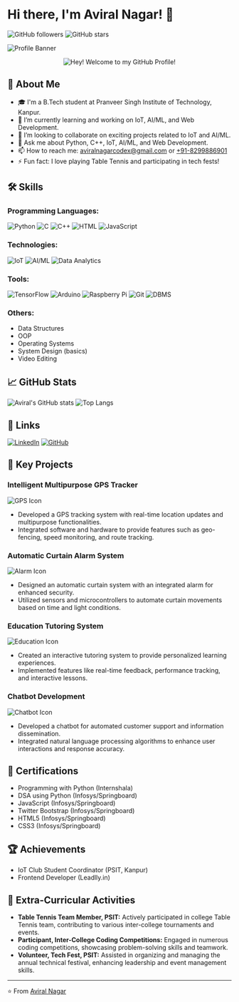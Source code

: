 # Hi there, I'm Aviral Nagar! 👋

![GitHub followers](https://img.shields.io/github/followers/aviralnagarcodex?style=social&label=Followers&maxAge=2592000) 
![GitHub stars](https://img.shields.io/github/stars/aviralnagarcodex?style=social&label=Stars&maxAge=2592000)

![Profile Banner](https://images.unsplash.com/photo-1506748686214-e9df14d4d9d0?ixlib=rb-1.2.1&auto=format&fit=crop&w=1050&q=80)
<p align="center">
  <img src="https://media.giphy.com/media/ASd0Ukj0y3qMM/giphy.gif" alt="Hey! Welcome to my GitHub Profile!" />
</p>



## 🚀 About Me

- 🎓 I'm a B.Tech student at Pranveer Singh Institute of Technology, Kanpur.
- 🌱 I’m currently learning and working on IoT, AI/ML, and Web Development.
- 👯 I’m looking to collaborate on exciting projects related to IoT and AI/ML.
- 💬 Ask me about Python, C++, IoT, AI/ML, and Web Development.
- 📫 How to reach me: [aviralnagarcodex@gmail.com](mailto:aviralnagarcodex@gmail.com) or [+91-8299886901](tel:+918299886901)
- ⚡ Fun fact: I love playing Table Tennis and participating in tech fests!

## 🛠️ Skills

### Programming Languages:
![Python](https://img.shields.io/badge/-Python-333?style=flat&logo=python) ![C](https://img.shields.io/badge/-C-333?style=flat&logo=c) ![C++](https://img.shields.io/badge/-C++-333?style=flat&logo=c%2B%2B) ![HTML](https://img.shields.io/badge/-HTML-333?style=flat&logo=html5) ![JavaScript](https://img.shields.io/badge/-JavaScript-333?style=flat&logo=javascript)

### Technologies:
![IoT](https://img.shields.io/badge/-IoT-333?style=flat&logo=iot) ![AI/ML](https://img.shields.io/badge/-AI%2FML-333?style=flat&logo=tensorflow) ![Data Analytics](https://img.shields.io/badge/-Data%20Analytics-333?style=flat&logo=google-analytics)

### Tools:
![TensorFlow](https://img.shields.io/badge/-TensorFlow-333?style=flat&logo=tensorflow) ![Arduino](https://img.shields.io/badge/-Arduino-333?style=flat&logo=arduino) ![Raspberry Pi](https://img.shields.io/badge/-Raspberry%20Pi-333?style=flat&logo=raspberry-pi) ![Git](https://img.shields.io/badge/-Git-333?style=flat&logo=git) ![DBMS](https://img.shields.io/badge/-DBMS-333?style=flat&logo=mysql)

### Others:
- Data Structures
- OOP
- Operating Systems
- System Design (basics)
- Video Editing

## 📈 GitHub Stats

![Aviral's GitHub stats](https://github-readme-stats.vercel.app/api?username=aviralnagarcodex&show_icons=true&theme=radical)
![Top Langs](https://github-readme-stats.vercel.app/api/top-langs/?username=aviralnagarcodex&layout=compact&theme=radical)

## 🔗 Links

[![LinkedIn](https://img.shields.io/badge/LinkedIn-333?style=flat&logo=linkedin)](https://www.linkedin.com/in/aviral-nagar-codex)
[![GitHub](https://img.shields.io/badge/GitHub-333?style=flat&logo=github)](https://github.com/aviralnagarcodex)

## 📂 Key Projects

### Intelligent Multipurpose GPS Tracker
![GPS Icon](https://img.shields.io/badge/-GPS-333?style=flat&logo=gps)
- Developed a GPS tracking system with real-time location updates and multipurpose functionalities.
- Integrated software and hardware to provide features such as geo-fencing, speed monitoring, and route tracking.

### Automatic Curtain Alarm System
![Alarm Icon](https://img.shields.io/badge/-Alarm-333?style=flat&logo=alarm)
- Designed an automatic curtain system with an integrated alarm for enhanced security.
- Utilized sensors and microcontrollers to automate curtain movements based on time and light conditions.

### Education Tutoring System
![Education Icon](https://img.shields.io/badge/-Education-333?style=flat&logo=education)
- Created an interactive tutoring system to provide personalized learning experiences.
- Implemented features like real-time feedback, performance tracking, and interactive lessons.

### Chatbot Development
![Chatbot Icon](https://img.shields.io/badge/-Chatbot-333?style=flat&logo=chatbot)
- Developed a chatbot for automated customer support and information dissemination.
- Integrated natural language processing algorithms to enhance user interactions and response accuracy.

## 📜 Certifications

- Programming with Python (Internshala)
- DSA using Python (Infosys/Springboard)
- JavaScript (Infosys/Springboard)
- Twitter Bootstrap (Infosys/Springboard)
- HTML5 (Infosys/Springboard)
- CSS3 (Infosys/Springboard)

## 🏆 Achievements

- IoT Club Student Coordinator (PSIT, Kanpur)
- Frontend Developer (Leadlly.in)

## 🎉 Extra-Curricular Activities

- **Table Tennis Team Member, PSIT:** Actively participated in college Table Tennis team, contributing to various inter-college tournaments and events.
- **Participant, Inter-College Coding Competitions:** Engaged in numerous coding competitions, showcasing problem-solving skills and teamwork.
- **Volunteer, Tech Fest, PSIT:** Assisted in organizing and managing the annual technical festival, enhancing leadership and event management skills.

---

⭐️ From [Aviral Nagar](https://github.com/aviralnagarcodex)
